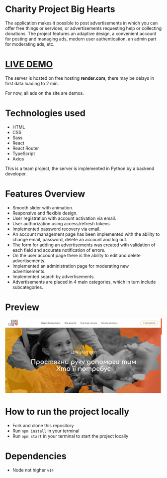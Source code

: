 # Charity Project Big Hearts
<p>The application makes it possible to post advertisements in which you can offer free things or services, or advertisements requesting help or collecting donations. The project features an adaptive design, a convenient account for posting and managing ads, modern user authentication, an admin part for moderating ads, etc.</p>

# [LIVE DEMO](https://velyki-sertsia.pp.ua/)
<p>The server is hosted on free hosting <b>render.com</b>, there may be delays in first data loading to 2 min.</p>
<p>For now, all ads on the site are demos.</p>

# Technologies used

<ul>
  <li>HTML</li>
  <li>CSS</li>
  <li>Sass</li>
  <li>React</li>
  <li>React Router</li>
  <li>TypeScript</li>
  <li>Axios</li>
</ul>

<p>This is a team project, the server is implemented in Python by a backend developer.</p>

# Features Overview

<ul>
  <li>Smooth slider with animation.</li>
  <li>Responsive and flexible design.</li>
  <li>User registration with account activation via email.</li>
  <li>User authorization using access/refresh tokens.</li>
  <li>Implemented password recovery via email.</li>
  <li>An account management page has been implemented with the ability to change email, password, delete an account and log out.</li>
  <li>The form for adding an advertisements was created with validation of each field and accurate notification of errors.</li>
  <li>On the user account page there is the ability to edit and delete advertisements.</li>
  <li>Implemented an administration page for moderating new advertisements.</li>
  <li>Implemented search by advertisements.</li>
  <li>Advertisements are placed in 4 main categories, which in turn include subcategories.</li>
</ul>

# Preview

<p align="center">
  <img src="https://github.com/vlkzmn/big_hearts/raw/main/public/img/preview.gif" alt="Charity Project Big Hearts">
</p>

# How to run the project locally

- Fork and clone this repository
- Run `npm install` in your terminal
- Run `npm start` in your terminal to start the project locally

# Dependencies

- Node not higher `v14`